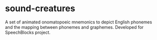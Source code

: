 # sound-creatures
A set of animated onomatopoeic mnemonics to depict English phonemes and the mapping between phonemes and graphemes. Developed for SpeechBlocks project.
